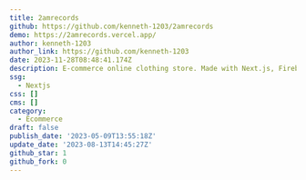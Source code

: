 ```yaml
---
title: 2amrecords
github: https://github.com/kenneth-1203/2amrecords
demo: https://2amrecords.vercel.app/
author: kenneth-1203
author_link: https://github.com/kenneth-1203
date: 2023-11-28T08:48:41.174Z
description: E-commerce online clothing store. Made with Next.js, Firebase and Stripe.
ssg:
  - Nextjs
css: []
cms: []
category:
  - Ecommerce
draft: false
publish_date: '2023-05-09T13:55:18Z'
update_date: '2023-08-13T14:45:27Z'
github_star: 1
github_fork: 0
---
```

